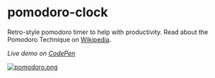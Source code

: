 # pomodoro-clock

Retro-style pomodoro timer to help with productivity. Read about the Pomodoro Technique on [Wikipedia](https://en.wikipedia.org/wiki/Pomodoro_Technique).

*Live demo on [CodePen](http://codepen.io/lvb_111/full/dpbaoO/)*

[![pomodoro.png](https://s11.postimg.org/83jktsyr7/pomodoro.png)](https://postimg.org/image/8gayzzh0v/)
